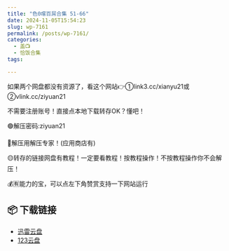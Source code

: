 ```yaml
---
title: "色0嚐百屌合集 51-66"
date: 2024-11-05T15:54:23
slug: wp-7161
permalink: /posts/wp-7161/
categories:
  - 盖📺
  - 恰饭合集
tags:

---
```


如果两个网盘都没有资源了，看这个网站👉①link3.cc/xianyu21或②vlink.cc/ziyuan21

不需要注册账号！直接点本地下载转存OK？懂吧！

🟢解压密码:ziyuan21

🔵解压用解压专家！(应用商店有)

🟡转存的链接网盘有教程！一定要看教程！按教程操作！不按教程操作你不会解压！

💰🈶能力的宝，可以点左下角赞赏支持一下网站运行

## 📦 下载链接
- [迅雷云盘](https://blziyuan21.com/pay-download/7161?key=9ad4e2c41c&down_id=0)
- [123云盘](https://blziyuan21.com/pay-download/7161?key=9ad4e2c41c&down_id=1)

